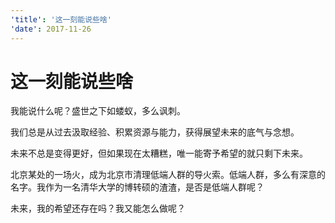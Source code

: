 ```yaml
---
'title': '这一刻能说些啥'
'date': 2017-11-26
---
```

# 这一刻能说些啥

我能说什么呢？盛世之下如蝼蚁，多么讽刺。

我们总是从过去汲取经验、积累资源与能力，获得展望未来的底气与念想。

未来不总是变得更好，但如果现在太糟糕，唯一能寄予希望的就只剩下未来。

北京某处的一场火，成为北京市清理低端人群的导火索。低端人群，多么有深意的名字。我作为一名清华大学的博转硕的渣渣，是否是低端人群呢？

未来，我的希望还存在吗？我又能怎么做呢？